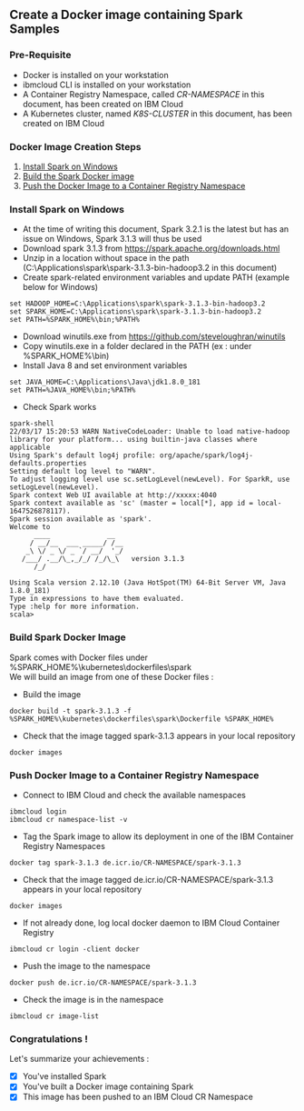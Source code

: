## Create a Docker image containing Spark Samples

### Pre-Requisite
* Docker is installed on your workstation
* ibmcloud CLI is installed on your workstation
* A Container Registry Namespace, called _CR-NAMESPACE_ in this document, has been created on IBM Cloud
* A Kubernetes cluster, named _K8S-CLUSTER_ in this document, has been created on IBM Cloud

### Docker Image Creation Steps
1. [Install Spark on Windows](#install-spark-on-windows)
2. [Build the Spark Docker image](#build-spark-docker-image)
3. [Push the Docker Image to a Container Registry Namespace](#push-docker-image-to-a-container-registry-namespace)

### Install Spark on Windows
* At the time of writing this document, Spark 3.2.1 is the latest but has an issue on Windows, Spark 3.1.3 will thus be used
* Download spark 3.1.3 from https://spark.apache.org/downloads.html
* Unzip in a location without space in the path (C:\Applications\spark\spark-3.1.3-bin-hadoop3.2 in this document)
* Create spark-related environment variables and update PATH (example below for Windows)
```
set HADOOP_HOME=C:\Applications\spark\spark-3.1.3-bin-hadoop3.2
set SPARK_HOME=C:\Applications\spark\spark-3.1.3-bin-hadoop3.2
set PATH=%SPARK_HOME%\bin;%PATH%
```
* Download winutils.exe from https://github.com/steveloughran/winutils
* Copy winutils.exe in a folder declared in the PATH (ex : under %SPARK_HOME%\bin)
* Install Java 8 and set environment variables
```
set JAVA_HOME=C:\Applications\Java\jdk1.8.0_181
set PATH=%JAVA_HOME%\bin;%PATH%
```
* Check Spark works
```
spark-shell
22/03/17 15:20:53 WARN NativeCodeLoader: Unable to load native-hadoop library for your platform... using builtin-java classes where applicable
Using Spark's default log4j profile: org/apache/spark/log4j-defaults.properties
Setting default log level to "WARN".
To adjust logging level use sc.setLogLevel(newLevel). For SparkR, use setLogLevel(newLevel).
Spark context Web UI available at http://xxxxx:4040
Spark context available as 'sc' (master = local[*], app id = local-1647526878117).
Spark session available as 'spark'.
Welcome to
      ____              __
     / __/__  ___ _____/ /__
    _\ \/ _ \/ _ `/ __/  '_/
   /___/ .__/\_,_/_/ /_/\_\   version 3.1.3
      /_/

Using Scala version 2.12.10 (Java HotSpot(TM) 64-Bit Server VM, Java 1.8.0_181)
Type in expressions to have them evaluated.
Type :help for more information.
scala>
```

### Build Spark Docker Image
Spark comes with Docker files under %SPARK_HOME%\kubernetes\dockerfiles\spark  
We will build an image from one of these Docker files :
* Build the image
```
docker build -t spark-3.1.3 -f %SPARK_HOME%\kubernetes\dockerfiles\spark\Dockerfile %SPARK_HOME%
```

* Check that the image tagged spark-3.1.3 appears in your local repository
```
docker images
```

### Push Docker Image to a Container Registry Namespace

* Connect to IBM Cloud and check the available namespaces
```
ibmcloud login
ibmcloud cr namespace-list -v
```
* Tag the Spark image to allow its deployment in one of the IBM Container Registry Namespaces
```
docker tag spark-3.1.3 de.icr.io/CR-NAMESPACE/spark-3.1.3
```
* Check that the image tagged de.icr.io/CR-NAMESPACE/spark-3.1.3 appears in your local repository
```
docker images
```
* If not already done, log local docker daemon to IBM Cloud Container Registry
```
ibmcloud cr login -client docker
```
* Push the image to the namespace
```
docker push de.icr.io/CR-NAMESPACE/spark-3.1.3
```
* Check the image is in the namespace
```
ibmcloud cr image-list
```

### Congratulations !

Let's summarize your achievements :

- [x] You've installed Spark
- [x] You've built a Docker image containing Spark 
- [x] This image has been pushed to an IBM Cloud CR Namespace